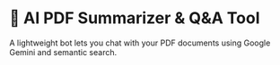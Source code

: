 # 📄 AI PDF Summarizer & Q&A Tool

A lightweight bot lets you chat with your PDF documents using Google Gemini and semantic search.

